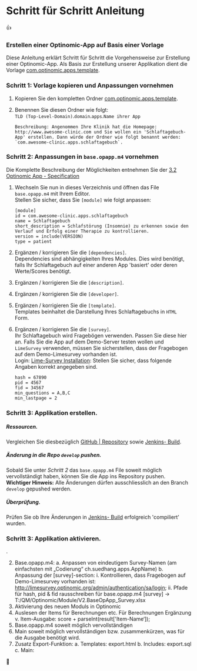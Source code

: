 # Schritt für Schritt Anleitung 
:thumbsup:

### Erstellen einer Optinomic-App auf Basis einer Vorlage
Diese Anleitung erklärt Schritt für Schritt die Vorgehensweise zur Erstellung einer Optinomic-App. Als Basis zur Erstellung unserer Applikation dient die Vorlage [com.optinomic.apps.template](https://github.com/Optinomic/apps/tree/master/com.optinomic.apps.template).



### Schritt 1:  Vorlage kopieren und Anpassungen vornehmen


1.	Kopieren Sie den kompletten Ordner [com.optinomic.apps.template](https://github.com/Optinomic/apps/tree/master/com.optinomic.apps.template).
2.	Benennen Sie diesen Ordner wie folgt:    
	`TLD (Top-Level-Domain)`.`domain`.`apps`.`Name ihrer App`    
	
	```
	Beschreibung: Angenommen Ihre Klinik hat die Homepage: http://www.awesome-clinic.com und Sie wollen ein 'Schlaftagebuch-App' erstellen. Dann würde der Ordner wie folgt benannt werden:   
	`com.awesome-clinic.apps.schlaftagebuch`.
	```


### Schritt 2:  Anpassungen in `base.opapp.m4` vornehmen

Die Komplette Beschreibung der Möglichkeiten entnehmen Sie der [3.2  Optinomic App - Specification](http://doc.optinomic.org/V2/Developers/app_spezifikation.html)

1. Wechseln Sie nun in dieses Verzeichnis und öffnen das File `base.opapp.m4` mit Ihrem Editor.   
	Stellen Sie sicher, dass Sie `[module]` wie folgt anpassen:    
	
	```
	[module]
	id = com.awesome-clinic.apps.schlaftagebuch
	name = Schlaftagebuch
	short_description = Schlafstörung (Insomnie) zu erkennen sowie den Verlauf und Erfolg einer Therapie zu kontrollieren.
	version = include(VERSION)
	type = patient
	```


2. Ergänzen / korrigieren Sie die `[dependencies]`.    
	Dependencies sind abhängigkeiten Ihres Modules. Dies wird benötigt, falls Ihr Schlaftagebuch auf einer anderen App 'basiert' oder deren Werte/Scores benötigt. 

3. Ergänzen / korrigieren Sie die `[description]`.


4. Ergänzen / korrigieren Sie die `[developer]`.

5. Ergänzen / korrigieren Sie die `[template]`.    
	Templates beinhaltet die Darstellung Ihres Schlaftagebuchs in `HTML` Form.

6. Ergänzen / korrigieren Sie die `[survey]`.    
	Ihr Schlaftagebuch wird Fragebögen verwenden. Passen Sie diese hier an. Falls Sie die App auf dem Demo-Server testen wollen und  `LimeSurvey` verwenden, müssen Sie sicherstellen, dass der Fragebogen auf dem Demo-Limesurvey vorhanden ist.    
	Login: [Lime-Survey Installation](http://limesurvey.optinomic.org/admin/authentication/sa/login):  Stellen Sie sicher, dass folgende Angaben korrekt angegeben sind.      
	
	```
	hash = 67890
    pid = 4567
    fid = 34567
    min_questions = A,B,C
    min_lastpage = 2 
	```

	
 

### Schritt 3:  Applikation erstellen.

##### Ressourcen.
Vergleichen Sie diesbezüglich [GitHub | Repository](http://doc.optinomic.org/V2/Developers/repository.html) sowie [Jenkins- Build](http://doc.optinomic.org/V2/Developers/build.html).

##### Änderung in die Repo `develop` pushen.

Sobald Sie unter *Schritt 2* das `base.opapp.m4` File soweit möglich vervollständigt haben, können Sie die App ins Repository pushen.  **Wichtiger Hinweis:**  Alle Änderungen dürfen ausschliesslich an den Branch `develop` gepushed werden. 

##### Überprüfung.

Prüfen Sie ob Ihre Änderungen in [Jenkins- Build](http://doc.optinomic.org/V2/Developers/build.html) erfolgreich 'compiliert' wurden.


### Schritt 3:  Applikation aktivieren.



.	

2.	Base.opapp.m4:
a.	Anpassen von eindeutigem Survey-Namen (am einfachsten mit „Codierung“ ch.suedhang.apps.AppName)
b.	Anpassung der [survey]-section:
i.	Kontrollieren, dass Fragebogen auf Demo-Limesurvey vorhanden ist:
http://limesurvey.optinomic.org/admin/authentication/sa/login; 
ii.	Pfade für hash, pid & fid rausschreiben für base.opapp.m4 [survey] → T:/QM/Optinomic/Module/V2.BaseOpApp_Survey.xlsx
3.	Aktivierung des neuen Moduls in Optinomic
4.	Auslesen der Items für Berechnungen etc.
Für Berechnungen Ergänzung v. Item-Ausgabe: score + parseInt(result['Item-Name‘]);
5.	Base.opapp.m4 soweit möglich vervollständigen
6.	Main soweit möglich vervollständigen bzw. zusammenkürzen, was für die Ausgabe benötigt wird.
7.	Zusatz Export-Funktion:
a.	Templates: export.html
b.	Includes: export.sql
c.	Main:

:beer:

